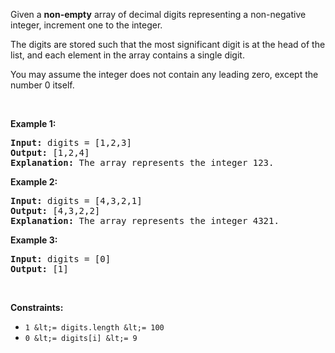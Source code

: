 Given a __non-empty__ array of decimal digits&nbsp;representing a non-negative integer, increment&nbsp;one to the integer.

The digits are stored such that the most significant digit is at the head of the list, and each element in the array contains a single digit.

You may assume the integer does not contain any leading zero, except the number 0 itself.

&nbsp;

__Example 1:__

<pre>
<strong>Input:</strong> digits = [1,2,3]
<strong>Output:</strong> [1,2,4]
<strong>Explanation:</strong> The array represents the integer 123.
</pre>

__Example 2:__

<pre>
<strong>Input:</strong> digits = [4,3,2,1]
<strong>Output:</strong> [4,3,2,2]
<strong>Explanation:</strong> The array represents the integer 4321.
</pre>

__Example 3:__

<pre>
<strong>Input:</strong> digits = [0]
<strong>Output:</strong> [1]
</pre>

&nbsp;

__Constraints:__

*   `` 1 &lt;= digits.length &lt;= 100 ``
*   `` 0 &lt;= digits[i] &lt;= 9 ``